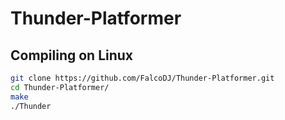 # Thunder-Platformer
 ## Compiling on Linux
 ```bash
 git clone https://github.com/FalcoDJ/Thunder-Platformer.git
 cd Thunder-Platformer/
 make
 ./Thunder
 ```
